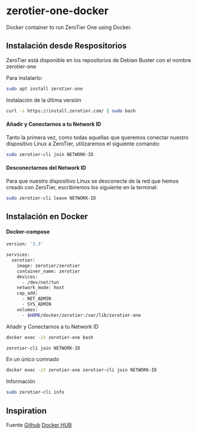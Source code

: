 # zerotier-one-docker

Docker container to run ZeroTier One using Docker.


## Instalación desde Respositorios
ZeroTier está disponible en los repositorios de Debian Buster con el nombre zerotier-one

Para instalarlo:
```bash
sudo apt install zerotier-one
```

Instalación de la última versión
```bash
curl -s https://install.zerotier.com/ | sudo bash
```

#### Añadir y Conectarnos a tu Network ID
Tanto la primera vez, como todas aquellas que queremos conectar nuestro dispositivo Linux a ZeroTier, utilizaremos el siguiente comando:
```bash
sudo zerotier-cli join NETWORK-ID
```

#### Desconectarnos del Network ID
Para que nuestro dispositivo Linux se desconecte de la red que hemos creado con ZeroTier, escribiremos los siguiente en la terminal:
```bash
sudo zerotier-cli leave NETWORK-ID
```

## Instalación en Docker
#### Docker-compose
```bash
version: '3.3'

services:
  zerotier:
    image: zerotier/zerotier
    container_name: zerotier
    devices:
      - /dev/net/tun
    network_mode: host
    cap_add:
      - NET_ADMIN
      - SYS_ADMIN
    volumes:
      - $HOME/docker/zerotier:/var/lib/zerotier-one
```

Añadir y Conectarnos a tu Network ID
```bash
docker exec -it zerotier-one bash
```
```bash
zerotier-cli join NETWORK-ID
```
En un único comnado
```bash
docker exec -it zerotier-one zerotier-cli join NETWORK-ID
```
Información
```bash
sudo zerotier-cli info
```
## Inspiration

Fuente
    [Github](https://github.com/zerotier/ZeroTierOne)
    [Docker HUB](https://hub.docker.com/r/zerotier/zerotier)
